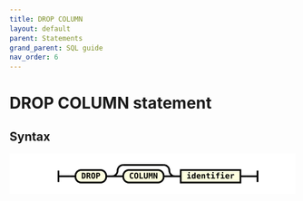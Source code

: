 ```yaml
---
title: DROP COLUMN
layout: default
parent: Statements
grand_parent: SQL guide
nav_order: 6
---
```


# DROP COLUMN statement

## Syntax

![expr](/assets/images/sql-guide/drop_column.svg)
